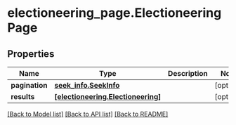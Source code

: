 # electioneering_page.ElectioneeringPage

## Properties
Name | Type | Description | Notes
------------ | ------------- | ------------- | -------------
**pagination** | [**seek_info.SeekInfo**](SeekInfo.md) |  | [optional]
**results** | [**[electioneering.Electioneering]**](Electioneering.md) |  | [optional]

[[Back to Model list]](../README.md#documentation-for-models) [[Back to API list]](../README.md#documentation-for-api-endpoints) [[Back to README]](../README.md)
